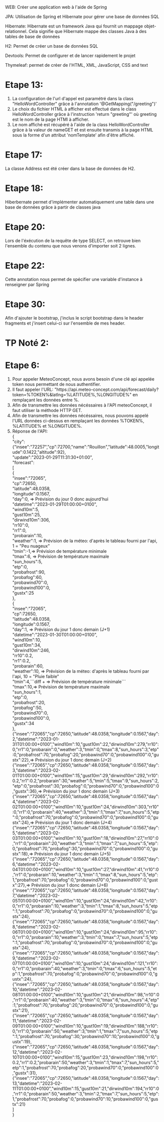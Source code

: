 WEB: 
Créer une application web à l'aide de Spring

JPA:
Utilisation de Spring et Hibernate pour gérer une base de données SQL

Hibernate:
Hibernate est un framework Java qui fournit un mappage objet-relationnel. Cela signifie que Hibernate mappe des classes Java à des tables de base de données

H2:
Permet de créer un base de données SQL

Devtools:
Permet de configurer et de lancer rapidement le projet

Thymeleaf:
permet de créer de l'HTML, XML, JavaScript, CSS and text

<h1>Etape 13:</h1>
<ol>
    <li>
        La configuration de l'url d'appel est paramétré dans la class "HelloWordController" grâce à l'annotation  '@GetMapping("/greeting")'
    </li>
    <li>
        Le choix du fichier HTML à afficher est effectué dans le class HelloWordController grâce à l'instruction 'return "greeting"' où greeting est le nom de la page HTMl à afficher.
    </li>
    <li>
        Le nom affiché est récupéré à l'aide de la class HelloWordController grâce à la valeur de nameGET et est ensuite transmis à la page HTML sous la forme d'un attribut 'nomTemplate' afin d'être affiché.
    </li>
</ol>


<h1>Etape 17:</h1>
La classe Address est été créer dans la base de données de H2.

<h1>Etape 18:</h1>
Hiberbernate permet d'implémenter automatiquement une table dans une base de données grâce à partir de classes java

<h1>Etape 20:</h1>
Lors de l'éxécution de la requête de type SELECT, on retrouve bien l'ensemble du contenu que nous venons d'importer soit 2 lignes.

<h1>Etape 22:</h1>
Cette annotation nous permet de spécifier une variable d'instance à renseigner par Spring

<h1>Etape 30:</h1>
Afin d'ajouter le bootstrap, j'inclus le script bootstrap dans le header fragments et j'insert celui-ci sur l'ensemble de mes header.

<h1>TP Noté 2:</h1>
<h1>Etape 6:</h1>
<ol>
    <li>
Pour appeler MeteoConcept, nous avons besoin d'une clé api appelée token nous permettant de nous authentifier.
    </li>
    <li>
    Il faut appeler l'URL: 
"https://api.meteo-concept.com/api/forecast/daily?token=%TOKEN%&latlng=%LATITUDE%,%LONGITUDE%" en remplaçant les données entre %.
</li>
    <li>
Afin de transmettre les données nécéssaires à l'API meteoConcept, il faut utiliser la méthode HTTP GET.    
</li>
    <li>
    Afin de transmettre les données nécéssaires, nous pouvons appelé l'URL données ci-dessus en remplaçant les données %TOKEN%, %LATITUDE% et %LONGITUDE%.
</li>
    <li>
Réponse de l'API: <br>
{<br>
"city":<br>
{"insee":"72257","cp":72700,"name":"Rouillon","latitude":48.0005,"longitude":0.1422,"altitude":92},<br>
"update":"2023-01-29T11:31:30+01:00",<br>
"forecast":<br>
[<br>
{<br>
"insee":"72065",<br>
"cp":72650,<br>
"latitude":48.0358,<br>
"longitude":0.1567,<br>
"day":0,     <span class="text">=>   Prévision du jour 0 donc aujourd'hui</span><br>
"datetime":"2023-01-29T01:00:00+0100",<br>
"wind10m":5,<br>
"gust10m":25,<br>
"dirwind10m":306,<br>
"rr10":0,<br>
"rr1":0,<br>
"probarain":10,<br>
"weather":1, <span class="text">=>   Prévision de la méteo: d'après le tableau fourni par l'api, 1 = "Peu nuageux"</span><br>
"tmin":-1,<span class="text">=>   Prévision de température minimale</span><br>
"tmax":6, <span class="text">=>   Prévision de température maximale</span><br>
"sun_hours":5,<br>
"etp":0,<br>
"probafrost":90,<br>
"probafog":60,<br>
"probawind70":0,<br>
"probawind100":0,<br>
"gustx":25<br>
},<br>
{<br>
"insee":"72065",<br>
"cp":72650,<br>
"latitude":48.0358,<br>
"longitude":0.1567,<br>
"day":1,     <span class="text">=>   Prévision du jour 1 donc demain (J+1)</span><br>
"datetime":"2023-01-30T01:00:00+0100",<br>
"wind10m":10,<br>
"gust10m":34,<br>
"dirwind10m":246,<br>
"rr10":0.2,<br>
"rr1":0.2,<br>
"probarain":60,<br>
"weather":10, <span class="text">=>   Prévision de la méteo: d'après le tableau fourni par l'api, 10 = "Pluie faible"</span><br>
"tmin":4,```diff + <span class="text">=>   Prévision de température minimale</span>```<br>
"tmax":10,<span class="text">=>   Prévision de température maximale</span><br>
"sun_hours":1,<br>
"etp":0,<br>
"probafrost":20,<br>
"probafog":50,<br>
"probawind70":0,<br>
"probawind100":0,<br>
"gustx":34<br>
},<br>
{"insee":"72065","cp":72650,"latitude":48.0358,"longitude":0.1567,"day":2,"datetime":"2023-01-31T01:00:00+0100","wind10m":10,"gust10m":22,"dirwind10m":279,"rr10":0,"rr1":0,"probarain":0,"weather":3,"tmin":0,"tmax":8,"sun_hours":3,"etp":0,"probafrost":70,"probafog":20,"probawind70":0,"probawind100":0,"gustx":22},<span class="text">=>   Prévision du jour 1 donc demain (J+2)</span><br>
{"insee":"72065","cp":72650,"latitude":48.0358,"longitude":0.1567,"day":3,"datetime":"2023-02-01T01:00:00+0100","wind10m":15,"gust10m":29,"dirwind10m":292,"rr10":0.2,"rr1":0.2,"probarain":30,"weather":5,"tmin":5,"tmax":9,"sun_hours":2,"etp":0,"probafrost":30,"probafog":0,"probawind70":0,"probawind100":0,"gustx":36},<span class="text">=>   Prévision du jour 1 donc demain (J+3)</span><br>
{"insee":"72065","cp":72650,"latitude":48.0358,"longitude":0.1567,"day":4,"datetime":"2023-02-02T01:00:00+0100","wind10m":10,"gust10m":24,"dirwind10m":303,"rr10":0,"rr1":0,"probarain":40,"weather":3,"tmin":1,"tmax":7,"sun_hours":5,"etp":0,"probafrost":70,"probafog":0,"probawind70":0,"probawind100":0,"gustx":24},<span class="text">=>   Prévision du jour 1 donc demain (J+4)</span><br>
{"insee":"72065","cp":72650,"latitude":48.0358,"longitude":0.1567,"day":5,"datetime":"2023-02-03T01:00:00+0100","wind10m":10,"gust10m":18,"dirwind10m":27,"rr10":0,"rr1":0,"probarain":20,"weather":3,"tmin":1,"tmax":7,"sun_hours":5,"etp":0,"probafrost":70,"probafog":30,"probawind70":0,"probawind100":0,"gustx":18},<span class="text">=>   Prévision du jour 1 donc demain (J+5)</span><br>
{"insee":"72065","cp":72650,"latitude":48.0358,"longitude":0.1567,"day":6,"datetime":"2023-02-04T01:00:00+0100","wind10m":10,"gust10m":27,"dirwind10m":41,"rr10":0,"rr1":0,"probarain":10,"weather":3,"tmin":1,"tmax":8,"sun_hours":5,"etp":1,"probafrost":70,"probafog":0,"probawind70":0,"probawind100":0,"gustx":27},<span class="text">=>   Prévision du jour 1 donc demain (J+6)</span><br>
{"insee":"72065","cp":72650,"latitude":48.0358,"longitude":0.1567,"day":7,"datetime":"2023-02-05T01:00:00+0100","wind10m":10,"gust10m":24,"dirwind10m":42,"rr10":0,"rr1":0,"probarain":10,"weather":3,"tmin":1,"tmax":8,"sun_hours":5,"etp":1,"probafrost":70,"probafog":0,"probawind70":0,"probawind100":0,"gustx":24},<br>
{"insee":"72065","cp":72650,"latitude":48.0358,"longitude":0.1567,"day":8,"datetime":"2023-02-06T01:00:00+0100","wind10m":10,"gust10m":24,"dirwind10m":95,"rr10":0,"rr1":0,"probarain":10,"weather":3,"tmin":0,"tmax":7,"sun_hours":5,"etp":1,"probafrost":70,"probafog":0,"probawind70":0,"probawind100":0,"gustx":24},<br>
{"insee":"72065","cp":72650,"latitude":48.0358,"longitude":0.1567,"day":9,"datetime":"2023-02-07T01:00:00+0100","wind10m":10,"gust10m":24,"dirwind10m":121,"rr10":0,"rr1":0,"probarain":40,"weather":3,"tmin":0,"tmax":6,"sun_hours":5,"etp":1,"probafrost":70,"probafog":0,"probawind70":0,"probawind100":0,"gustx":24},<br>
{"insee":"72065","cp":72650,"latitude":48.0358,"longitude":0.1567,"day":10,"datetime":"2023-02-08T01:00:00+0100","wind10m":10,"gust10m":21,"dirwind10m":98,"rr10":0,"rr1":0,"probarain":40,"weather":3,"tmin":0,"tmax":6,"sun_hours":4,"etp":1,"probafrost":70,"probafog":20,"probawind70":0,"probawind100":0,"gustx":21},<br>
{"insee":"72065","cp":72650,"latitude":48.0358,"longitude":0.1567,"day":11,"datetime":"2023-02-09T01:00:00+0100","wind10m":10,"gust10m":19,"dirwind10m":188,"rr10":0,"rr1":0,"probarain":50,"weather":3,"tmin":1,"tmax":7,"sun_hours":5,"etp":1,"probafrost":70,"probafog":30,"probawind70":10,"probawind100":0,"gustx":19},<br>
{"insee":"72065","cp":72650,"latitude":48.0358,"longitude":0.1567,"day":12,"datetime":"2023-02-10T01:00:00+0100","wind10m":15,"gust10m":23,"dirwind10m":198,"rr10":0.2,"rr1":0.2,"probarain":50,"weather":3,"tmin":1,"tmax":7,"sun_hours":5,"etp":1,"probafrost":70,"probafog":20,"probawind70":0,"probawind100":0,"gustx":31},<br>
{"insee":"72065","cp":72650,"latitude":48.0358,"longitude":0.1567,"day":13,"datetime":"2023-02-11T01:00:00+0100","wind10m":15,"gust10m":21,"dirwind10m":194,"rr10":0,"rr1":0,"probarain":50,"weather":3,"tmin":2,"tmax":7,"sun_hours":5,"etp":1,"probafrost":70,"probafog":0,"probawind70":10,"probawind100":0,"gustx":21}<br>
]<br>
}<br>
</li>
</ol>





